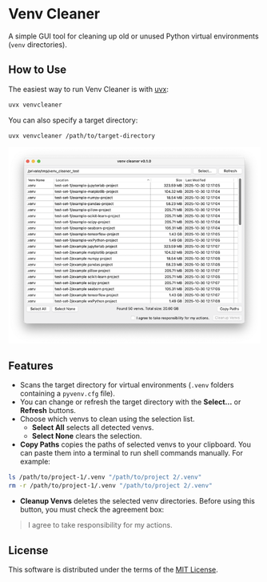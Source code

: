 # Venv Cleaner

A simple GUI tool for cleaning up old or unused Python virtual environments (`venv` directories).

## How to Use

The easiest way to run Venv Cleaner is with [uvx](https://docs.astral.sh/uv/guides/tools/):

```bash
uvx venvcleaner
```

You can also specify a target directory:

```bash
uvx venvcleaner /path/to/target-directory
```

![screenshot](./screenshot.png)

## Features

- Scans the target directory for virtual environments (`.venv` folders containing a `pyvenv.cfg` file).
- You can change or refresh the target directory with the __Select...__ or __Refresh__ buttons.
- Choose which venvs to clean using the selection list.
  - __Select All__ selects all detected venvs.
  - __Select None__ clears the selection.
- __Copy Paths__ copies the paths of selected venvs to your clipboard.
You can paste them into a terminal to run shell commands manually. For example:

```bash
ls /path/to/project-1/.venv "/path/to/project 2/.venv"
rm -r /path/to/project-1/.venv "/path/to/project 2/.venv"
```

- __Cleanup Venvs__ deletes the selected venv directories.
Before using this button, you must check the agreement box:

> I agree to take responsibility for my actions.

## License

This software is distributed under the terms of the [MIT License](./LICENSE).
